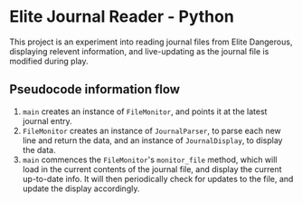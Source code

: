# Elite Journal Reader - Python

This project is an experiment into reading journal files from Elite Dangerous,
displaying relevent information, and live-updating as the journal file is
modified during play.

## Pseudocode information flow

1. `main` creates an instance of `FileMonitor`, and points it at the latest
   journal entry.
2. `FileMonitor` creates an instance of `JournalParser`, to
   parse each new line and return the data, and an instance of `JournalDisplay`,
   to display the data.
3. `main` commences the `FileMonitor`'s `monitor_file` method, which will load
   in the current contents of the journal file, and display the current
   up-to-date info. It will then periodically check for updates to the file, and
   update the display accordingly.